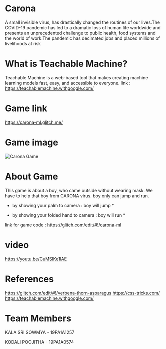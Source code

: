 # Carona
   A small  invisible virus, has drastically changed the routines of our lives.The COVID-19 pandemic has led to a dramatic loss of human life worldwide and presents an unprecedented challenge to public health, food systems and the world of work.The pandemic has decimated jobs and placed millions of livelihoods at risk
# What is Teachable Machine?
Teachable Machine is a web-based tool that makes creating machine learning models fast, easy, and accessible to everyone.
link : https://teachablemachine.withgoogle.com/
# Game link
   https://carona-ml.glitch.me/
# Game image 
![Carona Game](https://user-images.githubusercontent.com/72811328/116783030-1cd7d080-aaaa-11eb-9a48-27fe208bc7c0.png)
# About Game 
   This game is about a boy, who came outside without wearing mask.
   We have to help that boy from CARONA virus.
   boy only can jump and run.
                                        
   * by showing your palm to camera        : boy will jump * 
   
   * by showing your folded hand to camera : boy will run *
   
   link for game code : https://glitch.com/edit/#!/carona-ml
# video
  https://youtu.be/CuMSlKe1lAE
# References
  https://glitch.com/edit/#!/verbena-thorn-asparagus
  https://css-tricks.com/
  https://teachablemachine.withgoogle.com/
 
   
# Team Members
KALA SRI SOWMYA - 19PA1A1257

KODALI POOJITHA - 19PA1A0574
 
